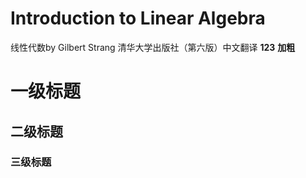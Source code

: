 # Introduction to Linear Algebra
线性代数by Gilbert Strang 清华大学出版社（第六版）中文翻译
**123** **加粗**
# 一级标题
## 二级标题
### 三级标题
